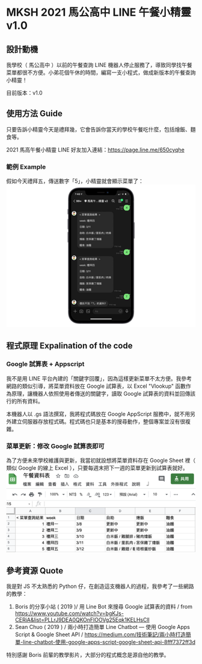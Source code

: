 # MKSH 2021 馬公高中 LINE 午餐小精靈 v1.0
## 設計動機

我學校（ 馬公高中 ）以前的午餐查詢 LINE 機器人停止服務了，導致同學找午餐菜單都很不方便。小弟花個午休的時間，編寫一支小程式，做成新版本的午餐查詢小精靈！

目前版本：v1.0

## 使用方法 Guide

只要告訴小精靈今天是禮拜幾，它會告訴你當天的學校午餐吃什麼，包括燴飯、麵食等。

2021 馬高午餐小精靈 LINE 好友加入連結：https://page.line.me/650cyqhe

### 範例 Example

假如今天禮拜五，傳送數字「5」，小精靈就會顯示菜單了：
![image](https://github.com/jschang19/MKSH_lunch_LINEbot/blob/main/image/screenshot.jpg)

## 程式原理 Expalination of the code
### Google 試算表 + Appscript 

我不是用 LINE 平台內建的「關鍵字回覆」，因為這樣更新菜單不太方便。我參考網路的類似引導，將菜單資料放在 Google 試算表，以 Excel "Vlookup" 函數作為原理，讓機器人依照使用者傳送的關鍵字，讀取 Google 試算表的資料並回傳該行的所有資料。

本機器人以 .gs 語法撰寫，我將程式碼放在 Google AppScript 服務中，就不用另外建立伺服器存放程式碼。程式碼也只是基本的搜尋動作，整個專案並沒有很複雜。

### 菜單更新：修改 Google 試算表即可

為了方便未來學校維護與更新，我當初就設想將菜單資料存在 Google Sheet 裡（ 類似 Google 的線上 Excel ），只要每週末把下一週的菜單更新到試算表就好。
![image](https://github.com/jschang19/MKSH_lunch_LINEbot/blob/main/image/google_sheet_pic.png)

## 參考資源 Quote

我是對 JS 不太熟悉的 Python 仔，在創造這支機器人的過程，我參考了一些網路的教學：

1. Boris 的分享小站 ( 2019 )/ 用 Line Bot 來搜尋 Google 試算表的資料 / from https://www.youtube.com/watch?v=bgKJs-CERiA&list=PLLrJ9DEA0QKOnFlOOVg25Eqk1KELHsCll
2. Sean Chuo ( 2019 ) / 兩小時打造簡單 Line Chatbot — 使用 Google Apps Script & Google Sheet API /
https://medium.com/技術筆記/兩小時打造簡單-line-chatbot-使用-google-apps-script-google-sheet-api-8fff7372ff3d

特別感謝 Boris 前輩的教學影片，大部分的程式概念是源自他的教學。
